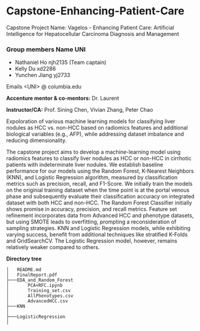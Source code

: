 # Capstone-Enhancing-Patient-Care
Capstone Project Name: Vagelos - Enhancing Patient Care: Artificial Intelligence for Hepatocellular Carcinoma Diagnosis and Management 

### Group members Name UNI 
- Nathaniel Ho njh2135 (Team captain)
- Kelly Du xd2286
- Yunchen Jiang yj2733

Emails  &lt;UNI&gt; @ columbia.edu

**Accenture mentor & co-mentors:** Dr. Laurent

**Instructor/CA:** Prof. Sining Chen, Vivian Zhang, Peter Chao

Expoloration of various machine learning models for classifying liver nodules as HCC vs. non-HCC based on radiomics features and additional biological variables (e.g., AFP), while addressing dataset imbalance and reducing dimensionality.

The capstone project aims to develop a machine-learning model using radiomics features to classify liver nodules as HCC or non-HCC in cirrhotic patients with indeterminate liver nodules. We establish baseline performance for our models using the Random Forest, K-Nearest Neighbors (KNN), and Logistic Regression algorithm, measured by classification metrics such as precision, recall, and F1-Score. We initially train the models on the originial training dataset when the time point is at the portal venous phase and subsequently evaluate their classification accuracy on integrated dataset with both HCC and non-HCC. The Random Forest Classifier initially shows promise in accuracy, precision, and recall metrics. Feature set refinement incorporates data from Advanced HCC and phenotype datasets, but using SMOTE leads to overfitting, prompting a reconsideration of sampling strategies. KNN and Logistic Regression models, while exhibiting varying success, benefit from additional techniques like stratified K-Folds and GridSearchCV. The Logistic Regression model, however, remains relatively weaker compared to others.


**Directory tree**
```
│   README.md
│   FinalReport.pdf
├───EDA_and_Random_Forest
│       PCA+RFC.ipynb
│       Training_set.csv
│       AllPhenotypes.csv
│       AdvancedHCC.csv
├───KNN
│      
├───LogisticRegression
│

